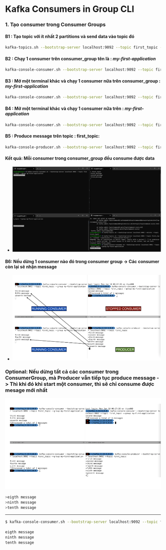 # Kafka Consumers in Group CLI 


### 1. Tạo consumer trong Consumer Groups
#### B1 : Tạo topic với ít nhất  2 partitions và send data vào topic đó
```bash
kafka-topics.sh --bootstrap-server localhost:9092 --topic first_topic --create --partitions 3 --replication-factor 1
```

#### B2 : Chạy 1 consumer trên consumer_group tên là : _my-first-application_
```bash
kafka-console-consumer.sh --bootstrap-server localhost:9092 --topic first_topic --group my-first-application 

``` 

#### B3 : Mở một terminal khác và chạy 1 consumer nữa trên consumer_group : _my-first-application_
```bash
kafka-console-consumer.sh --bootstrap-server localhost:9092 --topic first_topic --group my-first-application 
```

#### B4 : Mở một terminal khác và chạy 1 consumer nữa trên : _my-first-application_
```bash
kafka-console-consumer.sh --bootstrap-server localhost:9092 --topic first_topic --group my-first-application 
```

#### B5 : Produce message trên topic : first_topic:
```bash
kafka-console-producer.sh --bootstrap-server localhost:9092 --topic first_topic
```

#### Kết quả: Mỗi consumer trong consumer_group đều consume được data
  + ![img.png](img.png)

#### B6: Nếu dừng 1 consumer nào đó trong consumer group -> Các consumer còn lại sẽ nhận message
  + ![img_1.png](img_1.png)

### Optional: Nếu dừng tất cả các consumer trong ConsumerGroup, mà Producer vẫn tiếp tục produce message -> Thì khi đó khi start một consumer, thì sẽ chỉ consume được mesage mới nhất
![img_2.png](img_2.png)

```bash
>eigth message
>ninth message
>tenth message
 ```


-----
```bash
$ kafka-console-consumer.sh --bootstrap-server localhost:9092 --topic first_topic --group my-first-application

eigth message
ninth message
tenth message
```